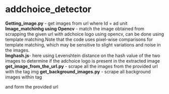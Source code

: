 # addchoice_detector
**Getting_image.py** - get images from url where Id = ad unit<br />
**Image_matchinhg using Opencv** - match the image obtained from scrapping the given url with adchoice logo using opencv, can be done using template matching.Note that the code uses pixel-wise comparisons for template matching, which may be sensitive to slight variations and noise in the images.<br />
**Imghash.js**- here using Levenshtein distance on the hash value of the two images to determine if the adchoice logo is present in the extracted image
**get_image_from_the_url.py** - scrape all the images from the provided url with the tag img
**get_background_images.py** - scrape all background images within tag <div> and <a> form the provided url 
